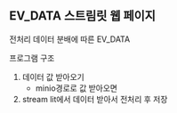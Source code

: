 ## EV_DATA 스트림릿 웹 페이지

전처리 데이터 분배에 따른
EV_DATA 


프로그램 구조
1. 데이터 값 받아오기
    - minio경로로 값 받아오면
2. stream lit에서 데이터 받아서 전처리 후 저장